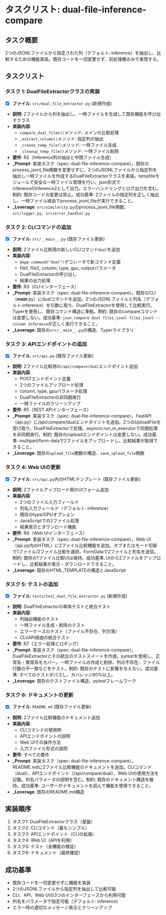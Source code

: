# タスクリスト: dual-file-inference-compare

## タスク概要
2つのJSONLファイルから指定された列（デフォルト: inference）を抽出し、比較するための機能実装。既存コードを一切変更せず、前処理層のみで実現する。

## タスクリスト

### タスク 1: DualFileExtractorクラスの実装
- [x] **ファイル**: `src/dual_file_extractor.py` (新規作成)
- **説明**: 2ファイルから列を抽出し、一時ファイルを生成して既存機能を呼び出すクラス
- **実装内容**:
  - `compare_dual_files()`メソッド: メインの比較処理
  - `_extract_column()`メソッド: 指定列の抽出
  - `_create_temp_file()`メソッド: 一時ファイル生成
  - `_cleanup_temp_file()`メソッド: 一時ファイル削除
- **要件**: R2（Inference列の抽出と中間ファイル生成）
- **_Prompt**:
  実装タスク（spec: dual-file-inference-compare）。既存のprocess_jsonl_file関数を変更せずに、2つのJSONLファイルから指定列を抽出し一時ファイルを作成するDualFileExtractorクラスを実装。tempfileモジュールで安全な一時ファイル管理を行い、json形式でinference1/inference2として出力。エラーハンドリングとログ出力を含む。制約: 既存コードの変更は禁止。成功基準: 2ファイルの指定列を正しく抽出し、一時ファイル経由でprocess_jsonl_fileが実行できること。
- **_Leverage**: `src/similarity.py`のprocess_jsonl_file関数、`src/logger.py`、`src/error_handler.py`

### タスク 2: CLIコマンドの追加
- [x] **ファイル**: `src/__main__.py` (既存ファイル更新)
- **説明**: 2ファイル比較用の新しいCLIコマンド`dual`を追加
- **実装内容**:
  - `@app.command("dual")`デコレータで新コマンド定義
  - file1, file2, column, type, gpu, outputパラメータ
  - DualFileExtractorの呼び出し
  - 結果の出力処理
- **要件**: R3（CLIインターフェース）
- **_Prompt**:
  実装タスク（spec: dual-file-inference-compare）。既存のCLI（__main__.py）にdualコマンドを追加。2つのJSONLファイルと列名（デフォルト:inference）を引数に取り、DualFileExtractorを使用して比較実行。Typerを使用し、既存コマンド構造に準拠。制約: 既存のcompareコマンドは変更しない。成功基準: `json_compare dual file1.jsonl file2.jsonl --column inference`が正しく実行できること。
- **_Leverage**: 既存の`src/__main__.py`の構造、Typerライブラリ

### タスク 3: APIエンドポイントの追加
- [x] **ファイル**: `src/api.py` (既存ファイル更新)
- **説明**: 2ファイル比較用の`/api/compare/dual`エンドポイント追加
- **実装内容**:
  - POSTエンドポイント定義
  - 2つのファイルアップロード処理
  - column, type, gpuパラメータ処理
  - DualFileExtractorの非同期実行
  - 一時ファイルのクリーンアップ
- **要件**: R5（REST APIインターフェース）
- **_Prompt**:
  実装タスク（spec: dual-file-inference-compare）。FastAPI（api.py）に/api/compare/dualエンドポイントを追加。2つのUploadFileを受け取り、DualFileExtractorで処理。asyncio.run_in_executorで同期処理を非同期実行。制約: 既存の/uploadエンドポイントは変更しない。成功基準: multipart/form-dataで2ファイルをアップロードし、比較結果が取得できること。
- **_Leverage**: 既存の`upload_file`関数の構造、`save_upload_file`関数

### タスク 4: Web UIの更新
- [x] **ファイル**: `src/api.py`内のHTMLテンプレート (既存ファイル更新)
- **説明**: 2ファイルアップロード用のUIフォーム追加
- **実装内容**:
  - 2つのファイル入力フィールド
  - 列名入力フィールド（デフォルト: inference）
  - 既存のtype/GPUオプション
  - JavaScriptでの2ファイル処理
  - 結果表示とダウンロード機能
- **要件**: R4（Web UIインターフェース）
- **_Prompt**:
  実装タスク（spec: dual-file-inference-compare）。Web UI（api.py内のHTML）に2ファイル比較機能を追加。タブまたはモード切替で1ファイル/2ファイル比較を選択。FormDataで2ファイルと列名を送信。制約: 既存の1ファイル比較UIは保持。成功基準: UIから2ファイルをアップロードし、比較結果が表示・ダウンロードできること。
- **_Leverage**: 既存のHTML_TEMPLATEの構造とJavaScript

### タスク 5: テストの追加
- [x] **ファイル**: `tests/test_dual_file_extractor.py` (新規作成)
- **説明**: DualFileExtractorの単体テストと統合テスト
- **実装内容**:
  - 列抽出機能のテスト
  - 一時ファイル生成・削除のテスト
  - エラーケースのテスト（ファイル不存在、列欠落）
  - CLI/API経由の統合テスト
- **要件**: R7（エラー処理とロギング）
- **_Prompt**:
  実装タスク（spec: dual-file-inference-compare）。DualFileExtractorとその統合のテストスイートを作成。pytestを使用し、正常系・異常系をカバー。一時ファイルの作成と削除、列の不存在、ファイル行数の不一致などをテスト。制約: 既存のテストに影響を与えない。成功基準: すべてのテストがパスし、カバレッジ80%以上。
- **_Leverage**: 既存のテストファイル構造、pytestフレームワーク

### タスク 6: ドキュメントの更新
- [x] **ファイル**: `README.md` (既存ファイル更新)
- **説明**: 2ファイル比較機能のドキュメント追加
- **実装内容**:
  - CLIコマンドの使用例
  - APIエンドポイントの説明
  - Web UIでの操作方法
  - 入力ファイル形式の説明
- **要件**: すべての要件
- **_Prompt**:
  実装タスク（spec: dual-file-inference-compare）。README.mdに2ファイル比較機能のドキュメントを追加。CLIコマンド（dual）、APIエンドポイント（/api/compare/dual）、Web UIの使用方法を記載。列名パラメータの説明を含む。制約: 既存のドキュメント構造を維持。成功基準: ユーザーがドキュメントを読んで機能を使用できること。
- **_Leverage**: 既存のREADME.md構造

## 実装順序
1. タスク1: DualFileExtractorクラス（基盤）
2. タスク2: CLIコマンド（最もシンプル）
3. タスク3: APIエンドポイント（CLIの拡張）
4. タスク4: Web UI（APIを利用）
5. タスク5: テスト（全機能の検証）
6. タスク6: ドキュメント（最終確認）

## 成功基準
- 既存コードを一切変更せずに機能を実装
- 2つのJSONLファイルから指定列を抽出して比較可能
- CLI、API、Web UIの3つのインターフェースから利用可能
- 列名をパラメータで指定可能（デフォルト: inference）
- エラー時の適切なメッセージ表示とクリーンアップ